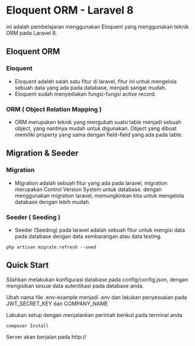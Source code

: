 # Eloquent ORM - Laravel 8

ini adalah pembelajaran menggunakan Eloquent yang menggunakan teknik ORM pada Laravel 8.

## Eloquent ORM

### Eloquent

-   Eloquent adalah salah satu fitur di laravel, fitur ini untuk mengelola sebuah data yang ada pada database, menjadi sangat mudah.
-   Eloquent sudah menyediakan fungsi-fungsi active record.

### ORM ( Object Relation Mapping )

-   ORM merupakan teknik yang mengubah suatu table menjadi sebuah object, yang nantinya mudah untuk digunakan. Object yang dibuat memiliki property yang sama dengan field-field yang ada pada table.

## Migration & Seeder

### Migration

-   Migration adalah sebuah fitur yang ada pada laravel, migration merupakan Control Version System untuk database. dengan menggunakan migration laravel, memungkinkan kita untuk mengelola database dengan lebih mudah.

### Seeder ( Seeding )

-   Seeder (Seeding) pada laravel adalah sebuah fitur untuk mengisi data pada database dengan data sembarangan atau data testing.

```
php artisan migrate:refresh --seed
```

## Quick Start

Silahkan melakukan konfigurasi database pada config/config.json, dengan mengisikan sesuai data autentikasi pada database anda.

Ubah nama file .env-example menjadi .env dan lakukan penyesuaian pada JWT_SECRET_KEY dan COMPANY_NAME

Lakukan setup dengan menjalankan perintah berikut pada terminal anda

```
composer Install
```

Server akan berjalan pada http://
